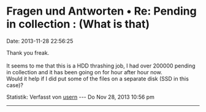 Fragen und Antworten • Re: Pending in collection : (What is that)
=================================================================

Date: 2013-11-28 22:56:25

Thank you freak.\
\
It seems to me that this is a HDD thrashing job, I had over 200000
pending in collection and it has been going on for hour after hour now.\
Would it help if I did put some of the files on a separate disk (SSD in
this case)?

Statistik: Verfasst von
[usern](http://forum.yacy-websuche.de/memberlist.php?mode=viewprofile&u=8825)
--- Do Nov 28, 2013 10:56 pm

------------------------------------------------------------------------
